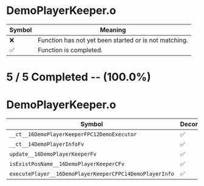 # DemoPlayerKeeper.o
| Symbol | Meaning 
| ------------- | ------------- 
| :x: | Function has not yet been started or is not matching. 
| :white_check_mark: | Function is completed. 


# 5 / 5 Completed -- (100.0%)
# DemoPlayerKeeper.o
| Symbol | Decompiled? |
| ------------- | ------------- |
| `__ct__16DemoPlayerKeeperFPC12DemoExecutor` | :white_check_mark: |
| `__ct__14DemoPlayerInfoFv` | :white_check_mark: |
| `update__16DemoPlayerKeeperFv` | :white_check_mark: |
| `isExistPosName__16DemoPlayerKeeperCFv` | :white_check_mark: |
| `executePlayer__16DemoPlayerKeeperCFPC14DemoPlayerInfo` | :white_check_mark: |
